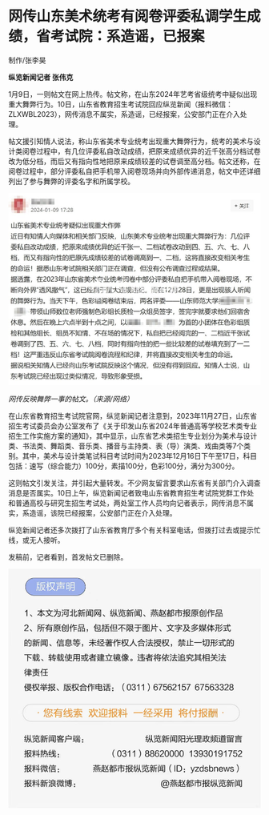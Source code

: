 # 网传山东美术统考有阅卷评委私调学生成绩，省考试院：系造谣，已报案

制作/张李昊

**纵览新闻记者 张伟克**

1月9日，一则帖文在网上热传。帖文称，在山东2024年艺考省级统考中疑似出现重大舞弊行为。10日，山东省教育招生考试院回应纵览新闻（报料微信：ZLXWBL2023），网传消息不属实，系造谣，已经报案，公安部门正在介入处理。

帖文援引知情人说法，称山东省美术专业统考出现重大舞弊行为，统考的美术与设计类阅卷过程中，有几位评委私自改动成绩，把原来成绩优异的近千张高分档试卷改为低分档，而后又有指向性地把原来成绩较差的试卷调至高分档。帖文还称，在阅卷过程中，部分评委私自把手机带入阅卷现场并向外部传递消息，帖文中还详细列出了参与舞弊的评委名字和所属学校。

![9d7d06b3d8e23507c2c579498ed4930b.jpg](https://raw.githubusercontent.com/qqhsx/qqnews_image/main/2024/01/10/网传山东美术统考有阅卷评委私调学生成绩，省考试院：系造谣，已报案/9d7d06b3d8e23507c2c579498ed4930b.jpg)

 _网传反映舞弊一事的帖文。（来源/网络）_

在山东省教育招生考试院官网，纵览新闻记者注意到，2023年11月27日，山东省招生考试委员会办公室发布了《关于印发山东省2024年普通高等学校艺术类专业招生工作实施方案的通知》，其中显示，山东省艺术类招生专业划分为美术与设计类、书法类、舞蹈类、音乐类、播音与主持类、表（导）演类、戏曲类等7个类别。其中，美术与设计类笔试科目考试时间为2023年12月16日下午至17日，科目包括：速写（综合能力）100分，素描100分，色彩100分，满分为300分。

这则帖文引发关注，并引起大量转发。不少网友留言要求山东省有关部门介入调查消息是否属实。10日上午，纵览新闻记者致电山东省教育招生考试院党群工作处和普通高校与研究生招生考试处，两处室工作人员均向记者表示，网传消息不属实，系造谣，该院已经报案，公安部门正在介入处理。

纵览新闻记者还多次拨打了山东省教育厅多个有关科室电话，但拨打过去或提示忙线，或无人接听。

发稿前，记者看到，首发帖文已删除。

![d2d0a49d71f02b5c055947dbff1851bb.jpg](https://raw.githubusercontent.com/qqhsx/qqnews_image/main/2024/01/10/网传山东美术统考有阅卷评委私调学生成绩，省考试院：系造谣，已报案/d2d0a49d71f02b5c055947dbff1851bb.jpg)


